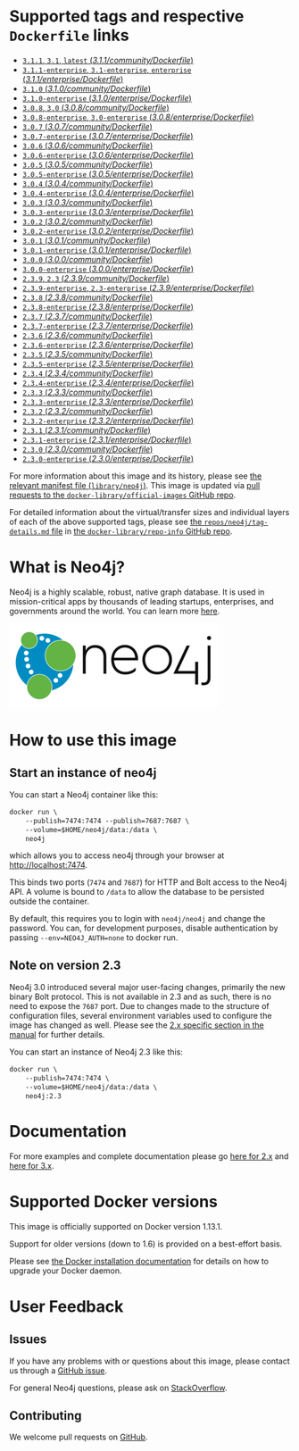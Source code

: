 # Supported tags and respective `Dockerfile` links

-	[`3.1.1`, `3.1`, `latest` (*3.1.1/community/Dockerfile*)](https://github.com/neo4j/docker-neo4j-publish/blob/6917c725e1b82ae5ee5ba2e5b26980101e9a3e35/3.1.1/community/Dockerfile)
-	[`3.1.1-enterprise`, `3.1-enterprise`, `enterprise` (*3.1.1/enterprise/Dockerfile*)](https://github.com/neo4j/docker-neo4j-publish/blob/6917c725e1b82ae5ee5ba2e5b26980101e9a3e35/3.1.1/enterprise/Dockerfile)
-	[`3.1.0` (*3.1.0/community/Dockerfile*)](https://github.com/neo4j/docker-neo4j-publish/blob/36ac547bcffcce2c7c0f249b340d062ba08e2598/3.1.0/community/Dockerfile)
-	[`3.1.0-enterprise` (*3.1.0/enterprise/Dockerfile*)](https://github.com/neo4j/docker-neo4j-publish/blob/36ac547bcffcce2c7c0f249b340d062ba08e2598/3.1.0/enterprise/Dockerfile)
-	[`3.0.8`, `3.0` (*3.0.8/community/Dockerfile*)](https://github.com/neo4j/docker-neo4j-publish/blob/a03e31e5ed14c3a53ad7c4429f9808e0b354b944/3.0.8/community/Dockerfile)
-	[`3.0.8-enterprise`, `3.0-enterprise` (*3.0.8/enterprise/Dockerfile*)](https://github.com/neo4j/docker-neo4j-publish/blob/a03e31e5ed14c3a53ad7c4429f9808e0b354b944/3.0.8/enterprise/Dockerfile)
-	[`3.0.7` (*3.0.7/community/Dockerfile*)](https://github.com/neo4j/docker-neo4j-publish/blob/36ac547bcffcce2c7c0f249b340d062ba08e2598/3.0.7/community/Dockerfile)
-	[`3.0.7-enterprise` (*3.0.7/enterprise/Dockerfile*)](https://github.com/neo4j/docker-neo4j-publish/blob/36ac547bcffcce2c7c0f249b340d062ba08e2598/3.0.7/enterprise/Dockerfile)
-	[`3.0.6` (*3.0.6/community/Dockerfile*)](https://github.com/neo4j/docker-neo4j-publish/blob/36ac547bcffcce2c7c0f249b340d062ba08e2598/3.0.6/community/Dockerfile)
-	[`3.0.6-enterprise` (*3.0.6/enterprise/Dockerfile*)](https://github.com/neo4j/docker-neo4j-publish/blob/36ac547bcffcce2c7c0f249b340d062ba08e2598/3.0.6/enterprise/Dockerfile)
-	[`3.0.5` (*3.0.5/community/Dockerfile*)](https://github.com/neo4j/docker-neo4j-publish/blob/36ac547bcffcce2c7c0f249b340d062ba08e2598/3.0.5/community/Dockerfile)
-	[`3.0.5-enterprise` (*3.0.5/enterprise/Dockerfile*)](https://github.com/neo4j/docker-neo4j-publish/blob/36ac547bcffcce2c7c0f249b340d062ba08e2598/3.0.5/enterprise/Dockerfile)
-	[`3.0.4` (*3.0.4/community/Dockerfile*)](https://github.com/neo4j/docker-neo4j-publish/blob/36ac547bcffcce2c7c0f249b340d062ba08e2598/3.0.4/community/Dockerfile)
-	[`3.0.4-enterprise` (*3.0.4/enterprise/Dockerfile*)](https://github.com/neo4j/docker-neo4j-publish/blob/36ac547bcffcce2c7c0f249b340d062ba08e2598/3.0.4/enterprise/Dockerfile)
-	[`3.0.3` (*3.0.3/community/Dockerfile*)](https://github.com/neo4j/docker-neo4j-publish/blob/36ac547bcffcce2c7c0f249b340d062ba08e2598/3.0.3/community/Dockerfile)
-	[`3.0.3-enterprise` (*3.0.3/enterprise/Dockerfile*)](https://github.com/neo4j/docker-neo4j-publish/blob/36ac547bcffcce2c7c0f249b340d062ba08e2598/3.0.3/enterprise/Dockerfile)
-	[`3.0.2` (*3.0.2/community/Dockerfile*)](https://github.com/neo4j/docker-neo4j-publish/blob/36ac547bcffcce2c7c0f249b340d062ba08e2598/3.0.2/community/Dockerfile)
-	[`3.0.2-enterprise` (*3.0.2/enterprise/Dockerfile*)](https://github.com/neo4j/docker-neo4j-publish/blob/36ac547bcffcce2c7c0f249b340d062ba08e2598/3.0.2/enterprise/Dockerfile)
-	[`3.0.1` (*3.0.1/community/Dockerfile*)](https://github.com/neo4j/docker-neo4j-publish/blob/36ac547bcffcce2c7c0f249b340d062ba08e2598/3.0.1/community/Dockerfile)
-	[`3.0.1-enterprise` (*3.0.1/enterprise/Dockerfile*)](https://github.com/neo4j/docker-neo4j-publish/blob/36ac547bcffcce2c7c0f249b340d062ba08e2598/3.0.1/enterprise/Dockerfile)
-	[`3.0.0` (*3.0.0/community/Dockerfile*)](https://github.com/neo4j/docker-neo4j-publish/blob/36ac547bcffcce2c7c0f249b340d062ba08e2598/3.0.0/community/Dockerfile)
-	[`3.0.0-enterprise` (*3.0.0/enterprise/Dockerfile*)](https://github.com/neo4j/docker-neo4j-publish/blob/36ac547bcffcce2c7c0f249b340d062ba08e2598/3.0.0/enterprise/Dockerfile)
-	[`2.3.9`, `2.3` (*2.3.9/community/Dockerfile*)](https://github.com/neo4j/docker-neo4j-publish/blob/8e15bcc91da98fc7da59dda127ef49791512275d/2.3.9/community/Dockerfile)
-	[`2.3.9-enterprise`, `2.3-enterprise` (*2.3.9/enterprise/Dockerfile*)](https://github.com/neo4j/docker-neo4j-publish/blob/8e15bcc91da98fc7da59dda127ef49791512275d/2.3.9/enterprise/Dockerfile)
-	[`2.3.8` (*2.3.8/community/Dockerfile*)](https://github.com/neo4j/docker-neo4j-publish/blob/36ac547bcffcce2c7c0f249b340d062ba08e2598/2.3.8/community/Dockerfile)
-	[`2.3.8-enterprise` (*2.3.8/enterprise/Dockerfile*)](https://github.com/neo4j/docker-neo4j-publish/blob/36ac547bcffcce2c7c0f249b340d062ba08e2598/2.3.8/enterprise/Dockerfile)
-	[`2.3.7` (*2.3.7/community/Dockerfile*)](https://github.com/neo4j/docker-neo4j-publish/blob/36ac547bcffcce2c7c0f249b340d062ba08e2598/2.3.7/community/Dockerfile)
-	[`2.3.7-enterprise` (*2.3.7/enterprise/Dockerfile*)](https://github.com/neo4j/docker-neo4j-publish/blob/36ac547bcffcce2c7c0f249b340d062ba08e2598/2.3.7/enterprise/Dockerfile)
-	[`2.3.6` (*2.3.6/community/Dockerfile*)](https://github.com/neo4j/docker-neo4j-publish/blob/36ac547bcffcce2c7c0f249b340d062ba08e2598/2.3.6/community/Dockerfile)
-	[`2.3.6-enterprise` (*2.3.6/enterprise/Dockerfile*)](https://github.com/neo4j/docker-neo4j-publish/blob/36ac547bcffcce2c7c0f249b340d062ba08e2598/2.3.6/enterprise/Dockerfile)
-	[`2.3.5` (*2.3.5/community/Dockerfile*)](https://github.com/neo4j/docker-neo4j-publish/blob/36ac547bcffcce2c7c0f249b340d062ba08e2598/2.3.5/community/Dockerfile)
-	[`2.3.5-enterprise` (*2.3.5/enterprise/Dockerfile*)](https://github.com/neo4j/docker-neo4j-publish/blob/36ac547bcffcce2c7c0f249b340d062ba08e2598/2.3.5/enterprise/Dockerfile)
-	[`2.3.4` (*2.3.4/community/Dockerfile*)](https://github.com/neo4j/docker-neo4j-publish/blob/36ac547bcffcce2c7c0f249b340d062ba08e2598/2.3.4/community/Dockerfile)
-	[`2.3.4-enterprise` (*2.3.4/enterprise/Dockerfile*)](https://github.com/neo4j/docker-neo4j-publish/blob/36ac547bcffcce2c7c0f249b340d062ba08e2598/2.3.4/enterprise/Dockerfile)
-	[`2.3.3` (*2.3.3/community/Dockerfile*)](https://github.com/neo4j/docker-neo4j-publish/blob/36ac547bcffcce2c7c0f249b340d062ba08e2598/2.3.3/community/Dockerfile)
-	[`2.3.3-enterprise` (*2.3.3/enterprise/Dockerfile*)](https://github.com/neo4j/docker-neo4j-publish/blob/36ac547bcffcce2c7c0f249b340d062ba08e2598/2.3.3/enterprise/Dockerfile)
-	[`2.3.2` (*2.3.2/community/Dockerfile*)](https://github.com/neo4j/docker-neo4j-publish/blob/36ac547bcffcce2c7c0f249b340d062ba08e2598/2.3.2/community/Dockerfile)
-	[`2.3.2-enterprise` (*2.3.2/enterprise/Dockerfile*)](https://github.com/neo4j/docker-neo4j-publish/blob/36ac547bcffcce2c7c0f249b340d062ba08e2598/2.3.2/enterprise/Dockerfile)
-	[`2.3.1` (*2.3.1/community/Dockerfile*)](https://github.com/neo4j/docker-neo4j-publish/blob/36ac547bcffcce2c7c0f249b340d062ba08e2598/2.3.1/community/Dockerfile)
-	[`2.3.1-enterprise` (*2.3.1/enterprise/Dockerfile*)](https://github.com/neo4j/docker-neo4j-publish/blob/36ac547bcffcce2c7c0f249b340d062ba08e2598/2.3.1/enterprise/Dockerfile)
-	[`2.3.0` (*2.3.0/community/Dockerfile*)](https://github.com/neo4j/docker-neo4j-publish/blob/36ac547bcffcce2c7c0f249b340d062ba08e2598/2.3.0/community/Dockerfile)
-	[`2.3.0-enterprise` (*2.3.0/enterprise/Dockerfile*)](https://github.com/neo4j/docker-neo4j-publish/blob/36ac547bcffcce2c7c0f249b340d062ba08e2598/2.3.0/enterprise/Dockerfile)

For more information about this image and its history, please see [the relevant manifest file (`library/neo4j`)](https://github.com/docker-library/official-images/blob/master/library/neo4j). This image is updated via [pull requests to the `docker-library/official-images` GitHub repo](https://github.com/docker-library/official-images/pulls?q=label%3Alibrary%2Fneo4j).

For detailed information about the virtual/transfer sizes and individual layers of each of the above supported tags, please see [the `repos/neo4j/tag-details.md` file](https://github.com/docker-library/repo-info/blob/master/repos/neo4j/tag-details.md) in [the `docker-library/repo-info` GitHub repo](https://github.com/docker-library/repo-info).

# What is Neo4j?

Neo4j is a highly scalable, robust, native graph database. It is used in mission-critical apps by thousands of leading startups, enterprises, and governments around the world. You can learn more [here](http://neo4j.com/developer).

![logo](https://raw.githubusercontent.com/docker-library/docs/2289fb3b561c63750032ac74ff65034c0e486072/neo4j/logo.png)

# How to use this image

## Start an instance of neo4j

You can start a Neo4j container like this:

```console
docker run \
    --publish=7474:7474 --publish=7687:7687 \
    --volume=$HOME/neo4j/data:/data \
    neo4j
```

which allows you to access neo4j through your browser at [http://localhost:7474](http://localhost:7474).

This binds two ports (`7474` and `7687`) for HTTP and Bolt access to the Neo4j API. A volume is bound to `/data` to allow the database to be persisted outside the container.

By default, this requires you to login with `neo4j/neo4j` and change the password. You can, for development purposes, disable authentication by passing `--env=NEO4J_AUTH=none` to docker run.

## Note on version 2.3

Neo4j 3.0 introduced several major user-facing changes, primarily the new binary Bolt protocol. This is not available in 2.3 and as such, there is no need to expose the `7687` port. Due to changes made to the structure of configuration files, several environment variables used to configure the image has changed as well. Please see the [2.x specific section in the manual](http://neo4j.com/developer/docker-23/) for further details.

You can start an instance of Neo4j 2.3 like this:

```console
docker run \
    --publish=7474:7474 \
    --volume=$HOME/neo4j/data:/data \
    neo4j:2.3
```

# Documentation

For more examples and complete documentation please go [here for 2.x](http://neo4j.com/developer/docker-23/) and [here for 3.x](http://neo4j.com/docs/operations-manual/current/deployment/single-instance/docker/).

# Supported Docker versions

This image is officially supported on Docker version 1.13.1.

Support for older versions (down to 1.6) is provided on a best-effort basis.

Please see [the Docker installation documentation](https://docs.docker.com/installation/) for details on how to upgrade your Docker daemon.

# User Feedback

## Issues

If you have any problems with or questions about this image, please contact us through a [GitHub issue](https://github.com/neo4j/docker-neo4j/issues).

For general Neo4j questions, please ask on [StackOverflow](http://stackoverflow.com/questions/tagged/neo4j).

## Contributing

We welcome pull requests on [GitHub](https://github.com/neo4j/docker-neo4j/pulls).
